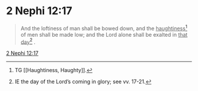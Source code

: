 # 2 Nephi 12:17

> And the loftiness of man shall be bowed down, and the <u>haughtiness</u>[^a] of men shall be made low; and the Lord alone shall be exalted in <u>that day</u>[^b] .

[2 Nephi 12:17](https://www.churchofjesuschrist.org/study/scriptures/bofm/2-ne/12?lang=eng&id=p17#p17)


[^a]: TG [[Haughtiness, Haughty]].
[^b]: IE the day of the Lord’s coming in glory; see vv. 17-21.
